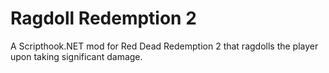# Ragdoll Redemption 2
A Scripthook.NET mod for Red Dead Redemption 2 that ragdolls the player upon taking significant damage.
